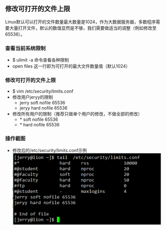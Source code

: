 ## 修改可打开的文件上限

Linux默认可以打开的文件数量最大数量是1024，作为大数据服务器，多数程序需要大量打开文件，默认的数值显然是不够，我们需要做适当的调整（例如修改至65536）。

### 查看当前系统限制
- $ ulimit -a 命令查看各种限制
- open files 这一行即为可打开的最大文件数量值（默认1024）

### 修改可打开的文件上限
- $ vim /etc/security/limits.conf
- 修改用户jeryy的限制
  - jerry soft nofile 65536
  - jeryy hard nofile 65536
- 修改所有用户的限制（推荐只做单个用户的修改，不做全部的修改）
  - \* soft nofile 65536
  - \* hard nofile 65536

### 操作截图
- 修改后的/etc/security/limits.conf示例
![/etc/security/limits.conf文件截图](./limits.conf.PNG)

